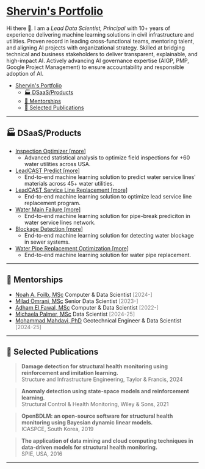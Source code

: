 # [Shervin's Portfolio](https://moderncan.github.io)

Hi there 👋. I am a *Lead Data Scientist, Principal* with 10+ years of experience delivering machine learning solutions in civil infrastructure and utilities. Proven record in leading cross-functional teams, mentoring talent, and aligning AI projects with organizational strategy. Skilled at bridging technical and business stakeholders to deliver transparent, explainable, and high-impact AI. Actively advancing AI governance expertise (AIGP, PMP, Google Project Management) to ensure accountability and responsible adoption of AI.

- [Shervin's Portfolio](#shervins-portfolio)
  - [🏭 DSaaS/Products](#-dsaasproducts)
  - [🤝 Mentorships](#-mentorships)
  - [📗 Selected Publications](#-selected-publications)
<!-- - [💡 Blogposts/Talks](#-blogpoststalks) -->

---

## 🏭 DSaaS/Products

- [Inspection Optimizer [more]](/pages/inspection_optimizer.md)
  - Advanced statistical analysis to optimize field inspections for +60 water utilities across USA.
- [LeadCAST Predict [more]](/pages/leadcast_predict.md)
  - End-to-end machine learning solution to predict water service lines' materials across 45+ water utilities.
- [LeadCAST Service Line Replacement [more]](/pages/leadcast_predict.md)
  - End-to-end machine learning solution to optimize lead service line replacement program.
- [Water Main Failure [more]](/pages/water_main_failure.md)
  - End-to-end machine learning solution for pipe-break prediciton in water service lines network.
- [Blockage Detection [more]](/pages/blockage_detection.md)
  - End-to-end machine learning solution for detecting water blockage in sewer systems.
- [Water Pipe Replacement Optimization [more]](/pages/blockage_detection.md)
  - End-to-end machine learning solution for water pipe replacement.

<!--
<div style="display: flex; justify-content: space-between;">

<div style="flex: 1; margin-right: 10px;">

##### [Inspection Optimizer](/pages/inspection_optimizer.md)

Advanced statistical analysis to optimize field inspections for water service lines across +20 water utilities.

[more](/pages/inspection_optimizer.md)
</div>

<div style="flex: 1; margin-left: 10px;">

##### [LeadCAST Predict](/pages/leadcast_predict.md)
End-to-end machine learning solution to predict water service lines' materials according to Lead and Copper Rule Revisions (LCRR).

[more](/pages/leadcast_predict.md)
</div>

</div>

<div style="display: flex; justify-content: space-between;">

<div style="flex: 1; margin-right: 10px;">

##### [Water Main Failure](/pages/water_main_failure.md)
End-to-end machine learning solution for Pipe-break prediciton in water service lines network.
[more](/pages/water_main_failure.md)
</div>

<div style="flex: 1; margin-left: 10px;">

##### [Pipe Blockage Detection](/pages/blockage_detection.md)
End-to-end machine learning solution for detecting water blockage in sewer systems.

[more](/pages/blockage_detection.md)
</div>

</div>
-->

---

## 🤝 Mentorships
* [Noah A. Foilb, MSc](https://www.linkedin.com/in/noah-foilb/) Computer & Data Scientist <span style="color: grey;">[2024-]</span>
* [Milad Omrani, MSc](https://www.linkedin.com/in/miladomrani1987/) Senior Data Scientist <span style="color: grey;">[2023-]</span>
* [Adham El Fawal, MSc](https://www.linkedin.com/in/adhamelfawal/) Computer & Data Scientist <span style="color: grey;">[2022-]</span>
* [Michaela Palmer, MSc](https://www.linkedin.com/in/palmermichaela/) Data Scientist <span style="color: grey;">[2024-25]</span>
* [Mohammad Mahdavi, PhD](https://www.linkedin.com/in/mohammadmahdavi/) Geotechnical Engineer & Data Scientist <span style="color: grey;">[2024-25]</span>


---

## 📗 Selected Publications


> **Damage detection for structural health monitoring using reinforcement and imitation learning.**\
> Structure and Infrastructure Engineering, Taylor & Francis, 2024


> **Anomaly detection using state-space models and reinforcement learning.**\
> Structural Control & Health Monitoring, Wiley & Sons, 2021

> **OpenBDLM: an open-source software for structural health monitoring using Bayesian dynamic linear models.**\
> ICASPCE, South Korea, 2019

> **The application of data mining and cloud computing techniques in data-driven models for structural health monitoring.**\
> SPIE, USA, 2016


---
<!-- 
## 💡 Blogposts/Talks

- [Pipe Blockage Detection](/pages/blockage_detection.md)
- [Pipe Blockage Detection](/pages/blockage_detection.md)
- [Pipe Blockage Detection](/pages/blockage_detection.md)
- [Pipe Blockage Detection](/pages/blockage_detection.md)
- [Pipe Blockage Detection](/pages/blockage_detection.md)




---

<!-- Remove above link if you don't want to attibute
[blog articles](/pages/blog_page.md)
[Project 3 Title](http://example.com/)
<img src="images/dummy_thumbnail.jpg?raw=true"/>

<a href="https://youtu.be/4jnUAYb9kkI">
<img style='vertical-align:middle;' src="/images/YouTube.png" width="25" height="25">
</a> | <a href="/pdf/Hamida_Goulet_RLI_2023_preprint.pdf">
<img style='vertical-align:middle;' src="/images/PDF_icon.png" width="20" height="20">
</a> | <a href="https://doi.org/10.1016/j.ress.2023.109214">
<img style='vertical-align:middle;' src="/images/WWW-Icon.png" width="20" height="20">
</a>

 -->
